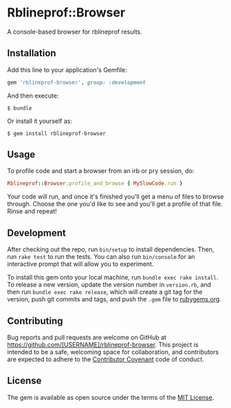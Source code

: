 # Rblineprof::Browser

A console-based browser for rblineprof results.

## Installation

Add this line to your application's Gemfile:

```ruby
gem 'rblineprof-browser', group: :development
```

And then execute:

    $ bundle

Or install it yourself as:

    $ gem install rblineprof-browser

## Usage

To profile code and start a browser from an irb or pry session, do:

```ruby
Rblineprof::Browser.profile_and_browse { MySlowCode.run }
```

Your code will run, and once it's finished you'll get a menu of files to browse through.  Choose the one you'd like to see and you'll get a profile of that file.  Rinse and repeat!

## Development

After checking out the repo, run `bin/setup` to install dependencies. Then, run `rake test` to run the tests. You can also run `bin/console` for an interactive prompt that will allow you to experiment.

To install this gem onto your local machine, run `bundle exec rake install`. To release a new version, update the version number in `version.rb`, and then run `bundle exec rake release`, which will create a git tag for the version, push git commits and tags, and push the `.gem` file to [rubygems.org](https://rubygems.org).

## Contributing

Bug reports and pull requests are welcome on GitHub at https://github.com/[USERNAME]/rblineprof-browser. This project is intended to be a safe, welcoming space for collaboration, and contributors are expected to adhere to the [Contributor Covenant](contributor-covenant.org) code of conduct.


## License

The gem is available as open source under the terms of the [MIT License](http://opensource.org/licenses/MIT).

